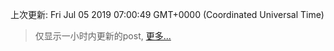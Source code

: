 
  
 上次更新: Fri Jul 05 2019 07:00:49 GMT+0000 (Coordinated Universal Time) 

 > 仅显示一小时内更新的post, [更多...](screenshots/)
  